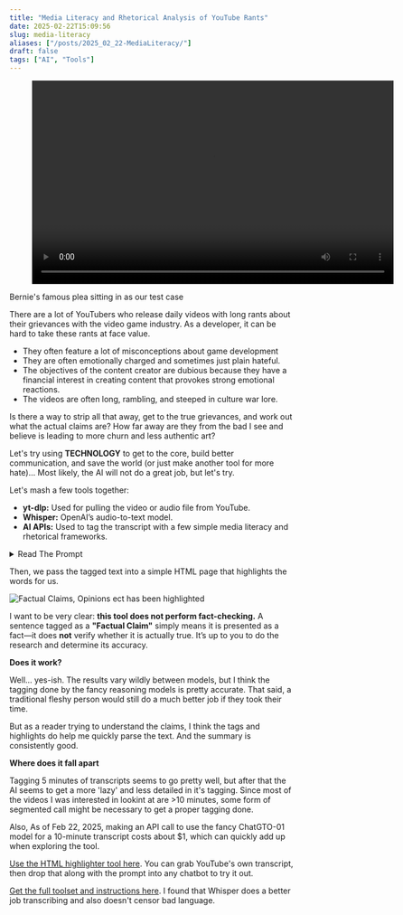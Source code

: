 ```yaml
---
title: "Media Literacy and Rhetorical Analysis of YouTube Rants"
date: 2025-02-22T15:09:56
slug: media-literacy
aliases: ["/posts/2025_02_22-MediaLiteracy/"]
draft: false
tags: ["AI", "Tools"]
---
```


<div class="video-wrapper">
  <figure class="video-container">
    <video width="640" height="360" controls>
      <source src="/videos/analysis.mp4" type="video/mp4">
      Your browser does not support the video tag.
    </video>
  </figure>
  <figcaption class="image-caption">
    Bernie's famous plea sitting in as our test case
  </figcaption>
</div>




There are a lot of YouTubers who release daily videos with long rants about their grievances with the video game industry. As a developer, it can be hard to take these rants at face value.

- They often feature a lot of misconceptions about game development
- They are often emotionally charged and sometimes just plain hateful.  
- The objectives of the content creator are dubious because they have a financial interest in creating content that provokes strong emotional reactions.  
- The videos are often long, rambling, and steeped in culture war lore.  

Is there a way to strip all that away, get to the true grievances, and work out what the actual claims are? How far away are they from the bad I see and believe is leading to more churn and less authentic art?


Let's try using **TECHNOLOGY** to get to the core, build better communication, and save the world (or just make another tool for more hate)… Most likely, the AI will not do a great job, but let's try.

Let's mash a few tools together:

- **yt-dlp:** Used for pulling the video or audio file from YouTube.  
- **Whisper:** OpenAI’s audio-to-text model.  
- **AI APIs:** Used to tag the transcript with a few simple media literacy and rhetorical frameworks.  

<details>
<summary>Read The Prompt</summary>

```
You are a text analysis assistant. Tag the following transcript with inline markers for:  
- [FC] Factual Claim – Objective, verifiable statements.  
- [OP] Opinion – Subjective assertions.  
- [EL] Emotional Language – Language evoking emotions.  
- [RT] Rhetorical Technique – Sarcasm, irony, or rhetorical flourish.  
- [SP] Speculation – Uncertainty, guesswork, or predictions.  

**Instructions:**  
- Segment text into meaningful parts.  
- Apply inline tags without overlapping.  
- Ensure readability. Keep original wording.  

**Example:**  
Input: "Last night, there was a big announcement..."  
Output: [FC]Last night, there was a big announcement...[/FC] [EL]—everyone said...[/EL]  

**Post-Processing:**  
- Provide an "Emotional Rating" (0–10).  
- Summarize main claims, techniques, and biases.  

Now, process the following text:  

{transcript}
```
</details>

Then, we pass the tagged text into a simple HTML page that highlights the words for us.


![Factual Claims, Opinions ect has been highlighted](/images/tagging.png)

I want to be very clear: **this tool does not perform fact-checking.** A sentence tagged as a **"Factual Claim"** simply means it is presented as a fact—it does **not** verify whether it is actually true. It’s up to you to do the research and determine its accuracy.

**Does it work?**

Well… yes-ish. The results vary wildly between models, but I think the tagging done by the fancy reasoning models is pretty accurate. That said, a traditional fleshy person would still do a much better job if they took their time.

But as a reader trying to understand the claims, I think the tags and highlights do help me quickly parse the text. And the summary is consistently good.

**Where does it fall apart**

Tagging 5 minutes of transcripts seems to go pretty well, but after that the AI seems to get a more 'lazy' and less detailed in it's tagging. Since most of the videos I was interested in lookint at are >10 minutes, some form of segmented call might be necessary to get a proper tagging done. 

Also, As of Feb 22, 2025, making an API call to use the fancy ChatGTO-01 model for a 10-minute transcript costs about $1, which can quickly add up when exploring the tool.


[Use the HTML highlighter tool here](/tool/index.html). You can grab YouTube's own transcript, then drop that along with the prompt into any chatbot to try it out.

[Get the full toolset and instructions here](https://github.com/vghpe/Youtube-Transcript-Rhetoric-Tagging). I found that Whisper does a better job transcribing and also doesn't censor bad language.  


